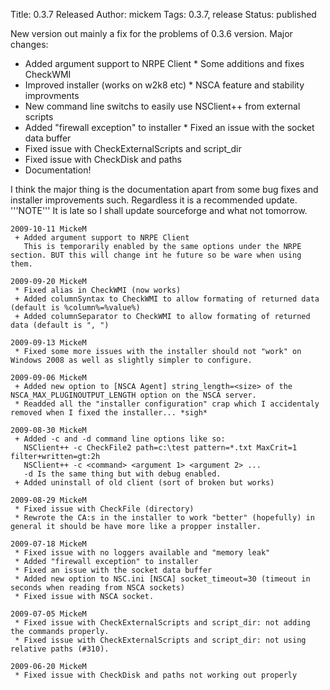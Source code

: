 Title: 0.3.7 Released
Author: mickem
Tags: 0.3.7, release
Status: published

New version out mainly a fix for the problems of 0.3.6 version. Major
changes:

* Added argument support to NRPE Client * Some additions and fixes CheckWMI 
* Improved installer (works on w2k8 etc) * NSCA feature and stability improvments 
* New command line switchs to easily use NSClient++ from external scripts 
* Added "firewall exception" to installer * Fixed an issue with the socket data buffer 
* Fixed issue with CheckExternalScripts and script_dir 
* Fixed issue with CheckDisk and paths 
* Documentation! 

I think the major thing is the documentation apart from some bug fixes
and installer improvements such. Regardless it is a recommended update.
'''NOTE''' It is late so I shall update sourceforge and what not
tomorrow. 

    2009-10-11 MickeM
     + Added argument support to NRPE Client
       This is temporarily enabled by the same options under the NRPE section. BUT this will change int he future so be ware when using them.
    
    2009-09-20 MickeM
     * Fixed alias in CheckWMI (now works)
     + Added columnSyntax to CheckWMI to allow formating of returned data (default is %column%=%value%)
     + Added columnSeparator to CheckWMI to allow formating of returned data (default is ", ")
    
    2009-09-13 MickeM
     * Fixed some more issues with the installer should not "work" on Windows 2008 as well as slightly simpler to configure.
    
    2009-09-06 MickeM
     + Added new option to [NSCA Agent] string_length=<size> of the NSCA_MAX_PLUGINOUTPUT_LENGTH option on the NSCA server.
     * Readded all the "installer configuration" crap which I accidentaly removed when I fixed the installer... *sigh*
    
    2009-08-30 MickeM
     + Added -c and -d command line options like so:
       NSClient++ -c CheckFile2 path=c:\test pattern=*.txt MaxCrit=1 filter+written=gt:2h
       NSClient++ -c <command> <argument 1> <argument 2> ...
       -d Is the same thing but with debug enabled.
     + Added uninstall of old client (sort of broken but works)
    
    2009-08-29 MickeM
     * Fixed issue with CheckFile (directory)
     * Rewrote the CA:s in the installer to work "better" (hopefully) in general it should be have more like a propper installer.
    
    2009-07-18 MickeM
     * Fixed issue with no loggers available and "memory leak"
     * Added "firewall exception" to installer
     * Fixed an issue with the socket data buffer
     * Added new option to NSC.ini [NSCA] socket_timeout=30 (timeout in seconds when reading from NSCA sockets)
     * Fixed issue with NSCA socket.
    
    2009-07-05 MickeM
     * Fixed issue with CheckExternalScripts and script_dir: not adding the commands properly.
     * Fixed issue with CheckExternalScripts and script_dir: not using relative paths (#310).
    
    2009-06-20 MickeM
     * Fixed issue with CheckDisk and paths not working out properly